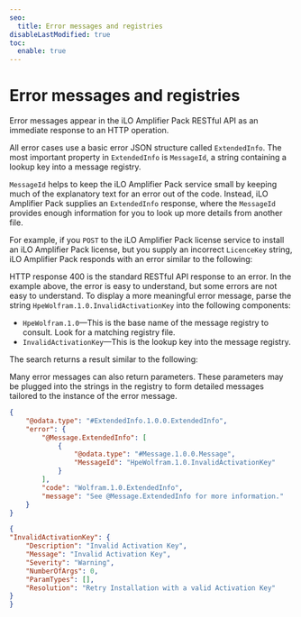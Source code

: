 ```yaml
---
seo:
  title: Error messages and registries
disableLastModified: true
toc:
  enable: true
---
```


# Error messages and registries

Error messages appear in the iLO Amplifier Pack RESTful API as an immediate response to an HTTP operation. 

All error cases use a basic error JSON structure called `ExtendedInfo`.  The most important property in `ExtendedInfo` is `MessageId`, a string containing a lookup key into a message registry.

`MessageId` helps to keep the iLO Amplifier Pack service small by keeping much of the explanatory text for an error out of the code. Instead, iLO Amplifier Pack supplies an `ExtendedInfo` response, where the `MessageId` provides enough information for you to look up more details from another file.

For example, if you `POST` to the iLO Amplifier Pack license service to install an iLO Amplifier Pack license, but you supply an incorrect `LicenceKey` string, iLO Amplifier Pack responds with an error similar to the following:

HTTP response 400 is the standard RESTful API response to an error. In the example above, the error is easy to understand, but some errors are not easy to understand. To display a more meaningful error message, parse the string `HpeWolfram.1.0.InvalidActivationKey` into the following components:

* `HpeWolfram.1.0`—This is the base name of the message registry to consult. Look for a matching registry file.
* `InvalidActivationKey`—This is the lookup key into the message registry.

The search returns a result similar to the following:

Many error messages can also return parameters. These parameters may be plugged into the strings in the registry to form detailed messages tailored to the instance of the error message.

```json Response 400
{
    "@odata.type": "#ExtendedInfo.1.0.0.ExtendedInfo",
    "error": {
        "@Message.ExtendedInfo": [
            {
                "@odata.type": "#Message.1.0.0.Message",
                "MessageId": "HpeWolfram.1.0.InvalidActivationKey"
            }
        ],
        "code": "Wolfram.1.0.ExtendedInfo",
        "message": "See @Message.ExtendedInfo for more information."
    }
}
```

```json  Returned parameters
{
"InvalidActivationKey": {
    "Description": "Invalid Activation Key",
    "Message": "Invalid Activation Key",
    "Severity": "Warning",
    "NumberOfArgs": 0,
    "ParamTypes": [],
    "Resolution": "Retry Installation with a valid Activation Key"
}
}
```
